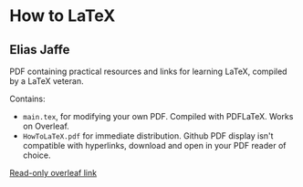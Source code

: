 # How to LaTeX
## Elias Jaffe

PDF containing practical resources and links for learning LaTeX, compiled by a LaTeX veteran.

Contains:
* `main.tex`, for modifying your own PDF. Compiled with PDFLaTeX. Works on Overleaf.
* `HowToLaTeX.pdf` for immediate distribution. Github PDF display isn't compatible with hyperlinks, download and open in your PDF reader of choice.

[Read-only overleaf link](https://www.overleaf.com/read/wjkrwkgzmpqd)

